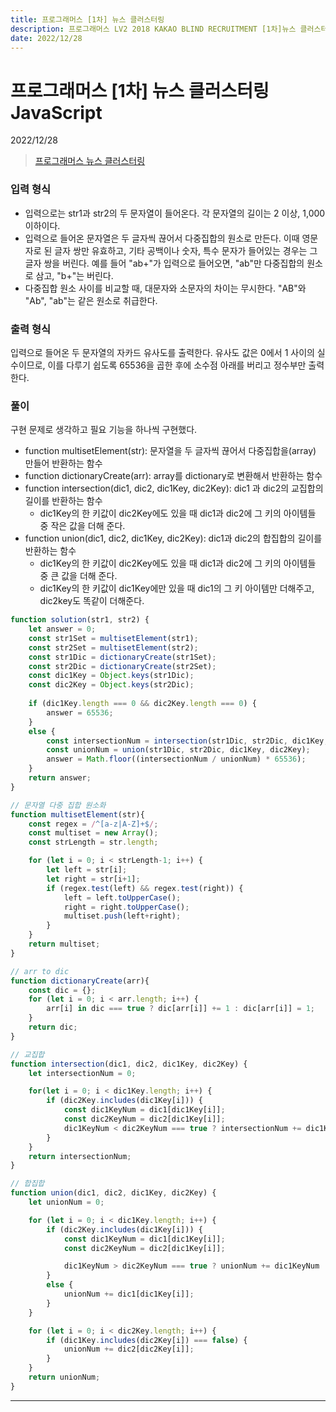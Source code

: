 ```yaml
---
title: 프로그래머스 [1차] 뉴스 클러스터링
description: 프로그래머스 LV2 2018 KAKAO BLIND RECRUITMENT [1차]뉴스 클러스터링 js
date: 2022/12/28
---
```


# 프로그래머스 \[1차] 뉴스 클러스터링 JavaScript
<div class="flex justify-end text-sm">2022/12/28</div>

> <a href="https://school.programmers.co.kr/learn/courses/30/lessons/17677?language=javascript" target="_blank" class="font-bold">프로그래머스 뉴스 클러스터링</a>

### 입력 형식
- 입력으로는 str1과 str2의 두 문자열이 들어온다. 각 문자열의 길이는 2 이상, 1,000 이하이다.
- 입력으로 들어온 문자열은 두 글자씩 끊어서 다중집합의 원소로 만든다. 이때 영문자로 된 글자 쌍만 유효하고, 기타 공백이나 숫자, 특수 문자가 들어있는 경우는 그 글자 쌍을 버린다. 예를 들어 "ab+"가 입력으로 들어오면, "ab"만 다중집합의 원소로 삼고, "b+"는 버린다.
- 다중집합 원소 사이를 비교할 때, 대문자와 소문자의 차이는 무시한다. "AB"와 "Ab", "ab"는 같은 원소로 취급한다.

### 출력 형식
입력으로 들어온 두 문자열의 자카드 유사도를 출력한다. 유사도 값은 0에서 1 사이의 실수이므로, 이를 다루기 쉽도록 65536을 곱한 후에 소수점 아래를 버리고 정수부만 출력한다.

### 풀이
구현 문제로 생각하고 필요 기능을 하나씩 구현했다.
- function multisetElement(str): 문자열을 두 글자씩 끊어서 다중집합을(array) 만들어 반환하는 함수
- function dictionaryCreate(arr): array를 dictionary로 변환해서 반환하는 함수
- function intersection(dic1, dic2, dic1Key, dic2Key): dic1 과 dic2의 교집합의 길이를 반환하는 함수
    - dic1Key의 한 키값이 dic2Key에도 있을 때 dic1과 dic2에 그 키의 아이템들 중 작은 값을 더해 준다. 
- function union(dic1, dic2, dic1Key, dic2Key): dic1과 dic2의 합집합의 길이를 반환하는 함수
    - dic1Key의 한 키값이 dic2Key에도 있을 때 dic1과 dic2에 그 키의 아이템들 중 큰 값을 더해 준다. 
    - dic1Key의 한 키값이 dic1Key에만 있을 때 dic1의 그 키 아이템만 더해주고, dic2key도 똑같이 더해준다.

``` js
function solution(str1, str2) {
    let answer = 0;
    const str1Set = multisetElement(str1);
    const str2Set = multisetElement(str2);
    const str1Dic = dictionaryCreate(str1Set);
    const str2Dic = dictionaryCreate(str2Set);
    const dic1Key = Object.keys(str1Dic);
    const dic2Key = Object.keys(str2Dic);
    
    if (dic1Key.length === 0 && dic2Key.length === 0) {
        answer = 65536;
    }
    else {
        const intersectionNum = intersection(str1Dic, str2Dic, dic1Key, dic2Key);
        const unionNum = union(str1Dic, str2Dic, dic1Key, dic2Key);
        answer = Math.floor((intersectionNum / unionNum) * 65536);
    }
    return answer;
}

// 문자열 다중 집합 원소화
function multisetElement(str){
    const regex = /^[a-z|A-Z]+$/;
    const multiset = new Array();
    const strLength = str.length;

    for (let i = 0; i < strLength-1; i++) {
        let left = str[i];
        let right = str[i+1];
        if (regex.test(left) && regex.test(right)) {
            left = left.toUpperCase();
            right = right.toUpperCase();
            multiset.push(left+right);
        }
    }
    return multiset;
}

// arr to dic 
function dictionaryCreate(arr){
    const dic = {};
    for (let i = 0; i < arr.length; i++) {
        arr[i] in dic === true ? dic[arr[i]] += 1 : dic[arr[i]] = 1;
    }
    return dic;
}

// 교집합
function intersection(dic1, dic2, dic1Key, dic2Key) {
    let intersectionNum = 0;

    for(let i = 0; i < dic1Key.length; i++) {
        if (dic2Key.includes(dic1Key[i])) {
            const dic1KeyNum = dic1[dic1Key[i]];
            const dic2KeyNum = dic2[dic1Key[i]];
            dic1KeyNum < dic2KeyNum === true ? intersectionNum += dic1KeyNum : intersectionNum += dic2KeyNum;
        }
    }
    return intersectionNum;
}

// 합집합
function union(dic1, dic2, dic1Key, dic2Key) {
    let unionNum = 0;

    for (let i = 0; i < dic1Key.length; i++) {
        if (dic2Key.includes(dic1Key[i])) {
            const dic1KeyNum = dic1[dic1Key[i]];
            const dic2KeyNum = dic2[dic1Key[i]];

            dic1KeyNum > dic2KeyNum === true ? unionNum += dic1KeyNum : unionNum += dic2KeyNum;
        }
        else {
            unionNum += dic1[dic1Key[i]];
        }
    }

    for (let i = 0; i < dic2Key.length; i++) {
        if (dic1Key.includes(dic2Key[i]) === false) {
            unionNum += dic2[dic2Key[i]];
        }
    }
    return unionNum;
}

```



---